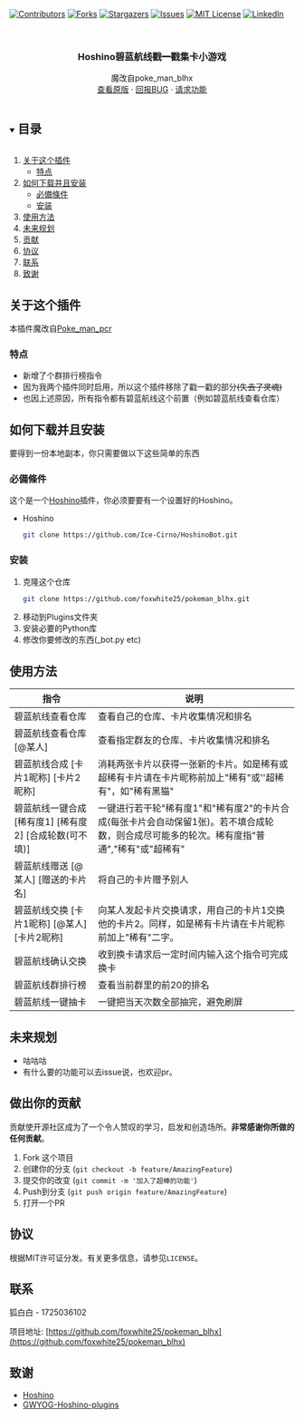 [![Contributors][contributors-shield]][contributors-url]
[![Forks][forks-shield]][forks-url]
[![Stargazers][stars-shield]][stars-url]
[![Issues][issues-shield]][issues-url]
[![MIT License][license-shield]][license-url]
[![LinkedIn][linkedin-shield]][linkedin-url]



<!-- PROJECT LOGO -->
<br />
<p align="center">

  <h3 align="center">Hoshino碧蓝航线<del>戳一戳</del>集卡小游戏</h3>

  <p align="center">
    魔改自poke_man_blhx
    <br />
    <a href="https://github.com/GWYOG/GWYOG-Hoshino-plugins">查看原版</a>
    ·
    <a href="https://github.com/foxwhite25/pokeman_blhx/issues">回报BUG</a>
    ·
    <a href="https://github.com/foxwhite25/pokeman_blhx/issues">请求功能</a>
  </p>
</p>



<!-- 目录 -->
<details open="open">
  <summary><h2 style="display: inline-block">目录</h2></summary>
  <ol>
    <li>
      <a href="#关于这个插件">关于这个插件</a>
      <ul>
        <li><a href="#特点">特点</a></li>
      </ul>
    </li>
    <li>
      <a href="#如何下载并且安装">如何下载并且安装</a>
      <ul>
        <li><a href="#必備條件">必備條件</a></li>
        <li><a href="#安装">安装</a></li>
      </ul>
    </li>
    <li><a href="#使用方法">使用方法</a></li>
    <li><a href="#未来规划">未来规划</a></li>
    <li><a href="#贡献">贡献</a></li>
    <li><a href="#协议">协议</a></li>
    <li><a href="#联系">联系</a></li>
    <li><a href="#致谢">致谢</a></li>
  </ol>
</details>



<!-- 关于这个插件 -->
## 关于这个插件
本插件魔改自<a href="https://github.com/GWYOG/GWYOG-Hoshino-plugins">Poke_man_pcr</a>
### 特点

* []()新增了个群排行榜指令
* []()因为我两个插件同时启用，所以这个插件移除了戳一戳的部分<del>(失去了灵魂)</del>
* []()也因上述原因，所有指令都有碧蓝航线这个前置（例如碧蓝航线查看仓库）



<!-- 如何安装 -->
## 如何下载并且安装

要得到一份本地副本，你只需要做以下这些简单的东西

### 必備條件

这个是一个<a href="https://github.com/Ice-Cirno/HoshinoBot/">Hoshino</a>插件，你必须要要有一个设置好的Hoshino。
* Hoshino
  ```sh
  git clone https://github.com/Ice-Cirno/HoshinoBot.git
  ```
### 安装

1. 克隆这个仓库
   ```sh
   git clone https://github.com/foxwhite25/pokeman_blhx.git
   ```
2. 移动到Plugins文件夹
3. 安装必要的Python库
4. 修改你要修改的东西(_bot.py etc)


<!-- USAGE EXAMPLES -->
## 使用方法
|指令|说明|
|-----|-----|
|碧蓝航线查看仓库 |查看自己的仓库、卡片收集情况和排名|
|碧蓝航线查看仓库 [@某人]|查看指定群友的仓库、卡片收集情况和排名|
|碧蓝航线合成 [卡片1昵称] [卡片2昵称]|消耗两张卡片以获得一张新的卡片。如是稀有或超稀有卡片请在卡片昵称前加上"稀有"或''超稀有"，如"稀有黑猫"|
|碧蓝航线一键合成 [稀有度1] [稀有度2] [合成轮数(可不填)]|一键进行若干轮"稀有度1"和"稀有度2"的卡片合成(每张卡片会自动保留1张)。若不填合成轮数，则合成尽可能多的轮次。稀有度指"普通","稀有"或"超稀有"|
|碧蓝航线赠送 [@某人] [赠送的卡片名]|将自己的卡片赠予别人|
|碧蓝航线交换 [卡片1昵称] [@某人] [卡片2昵称] |向某人发起卡片交换请求，用自己的卡片1交换他的卡片2。同样，如是稀有卡片请在卡片昵称前加上"稀有"二字。|
|碧蓝航线确认交换 |收到换卡请求后一定时间内输入这个指令可完成换卡|
|碧蓝航线群排行榜 |查看当前群里的前20的排名|
|碧蓝航线一键抽卡 |一键把当天次数全部抽完，避免刷屏|

<!-- 未来规划 -->
## 未来规划
* 咕咕咕
* 有什么要的功能可以去issue说，也欢迎pr。

<!-- 做出你的贡献 -->
## 做出你的贡献

贡献使开源社区成为了一个令人赞叹的学习，启发和创造场所。**非常感谢你所做的任何贡献**。

1. Fork 这个项目
2. 创建你的分支 (`git checkout -b feature/AmazingFeature`)
3. 提交你的改变 (`git commit -m '加入了超棒的功能'`)
4. Push到分支 (`git push origin feature/AmazingFeature`)
5. 打开一个PR



<!-- LICENSE -->
## 协议

根据MIT许可证分发。有关更多信息，请参见`LICENSE`。



<!-- CONTACT -->
## 联系

狐白白 - 1725036102 

项目地址: [https://github.com/foxwhite25/pokeman_blhx](https://github.com/foxwhite25/pokeman_blhx)



<!-- ACKNOWLEDGEMENTS -->
## 致谢

* []()<a href="https://github.com/Ice-Cirno/HoshinoBot/">Hoshino</a>
* []()<a href="https://github.com/GWYOG/GWYOG-Hoshino-plugins">GWYOG-Hoshino-plugins</a>





<!-- MARKDOWN LINKS & IMAGES -->
<!-- https://www.markdownguide.org/basic-syntax/#reference-style-links -->
[contributors-shield]: https://img.shields.io/github/contributors/foxwhite25/pokeman_blhx.svg?style=for-the-badge
[contributors-url]: https://github.com/foxwhite25/pokeman_blhx/graphs/contributors
[forks-shield]: https://img.shields.io/github/forks/foxwhite25/pokeman_blhx.svg?style=for-the-badge
[forks-url]: https://github.com/foxwhite25/pokeman_blhx/network/members
[stars-shield]: https://img.shields.io/github/stars/foxwhite25/pokeman_blhx.svg?style=for-the-badge
[stars-url]: https://github.com/foxwhite25/pokeman_blhx/stargazers
[issues-shield]: https://img.shields.io/github/issues/foxwhite25/pokeman_blhx.svg?style=for-the-badge
[issues-url]: https://github.com/foxwhite25/pokeman_blhx/issues
[license-shield]: https://img.shields.io/github/license/foxwhite25/pokeman_blhx.svg?style=for-the-badge
[license-url]: https://github.com/foxwhite25/pokeman_blhx/blob/master/LICENSE
[linkedin-shield]: https://img.shields.io/badge/-LinkedIn-black.svg?style=for-the-badge&logo=linkedin&colorB=555
[linkedin-url]: https://linkedin.com/in/foxwhite25
